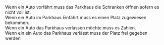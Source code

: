 Wenn ein Auto vorfährt muss das Parkhaus die Schranken öffnen sofern es nicht voll ist.<br>
Wenn ein Auto im Parkhaus Einfährt muss es einen Platz zugewiesen bekommen.<br>
Wenn ein Auto das Parkhaus verlassen möchte muss es Zahlen.<br>
Wenn ein ein Auto das Parkhaus verlässt muss der Platz frei gegeben werden
